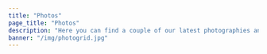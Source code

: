 ```yaml
---
title: "Photos"
page_title: "Photos"
description: "Here you can find a couple of our latest photographies and several memories of old times of WAYS"
banner: "/img/photogrid.jpg"
---
```

